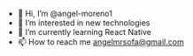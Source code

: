- 👋 Hi, I’m @angel-moreno1
- 👀 I’m interested in new technologies
- 🌱 I’m currently learning React Native
- 📫 How to reach me angelmrsofa@gmail.com


